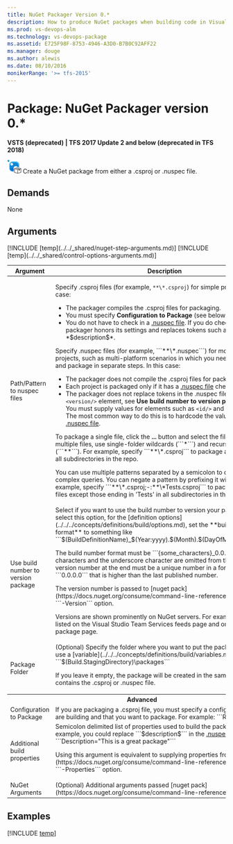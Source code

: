 ```yaml
---
title: NuGet Packager Version 0.*
description: How to produce NuGet packages when building code in Visual Studio Team Services
ms.prod: vs-devops-alm
ms.technology: vs-devops-package
ms.assetid: E725F98F-8753-4946-A3D0-B7B0C92AFF22
ms.manager: douge
ms.author: alewis
ms.date: 08/10/2016
monikerRange: '>= tfs-2015'
---
```


# Package: NuGet Packager version 0.*

**VSTS (deprecated) | TFS 2017 Update 2 and below (deprecated in TFS 2018)**

![](../_img/nuget-packager.png) Create a NuGet package from either a .csproj or .nuspec file.


## Demands

None

## Arguments

<table>
<thead>
<tr>
<th>Argument</th>
<th>Description</th>
</tr>
</thead>
<tr>
<td>Path/Pattern to nuspec files</td>
<td>

Specify .csproj files (for example, ```**\*.csproj```) for simple projects. In this case:
<ul>
<li>The packager compiles the .csproj files for packaging.</li>
<li>You must specify <strong>Configuration to Package</strong> (see below).</li>
<li>You do not have to check in a <a href="#nuspec">.nuspec file</a>. If you do check one in, the packager honors its settings and replaces tokens such as *$id$* and *$description$*.</li>
</ul>

<p>Specify .nuspec files (for example, ```**\*.nuspec```) for more complex projects, such as multi-platform scenarios in which you need to compile and package in separate steps. In this case:</p>
<ul>
<li>The packager does not compile the .csproj files for packaging.</li>
<li>Each project is packaged only if it has a <a href="#nuspec">.nuspec file</a> checked in.</li>
<li>The packager does not replace tokens in the .nuspec file (except the <code>&lt;version/&gt;</code> element, see <strong>Use build number to version package</strong>, below). You must supply values for elements such as <code>&lt;id/&gt;</code> and <code>&lt;description/&gt;</code>. The most common way to do this is to hardcode the values in the <a href="#nuspec">.nuspec file</a>.
</li>
</ul>

<p>To package a single file, click the <strong>...</strong> button and select the file. To package multiple files, use single-folder wildcards (```*```) and recursive wildcards (```**```). For example, specify ```**\*.csproj``` to package all .csproj files in all subdirectories in the repo.</p>
<p>You can use multiple patterns separated by a semicolon to create more complex queries. You can negate a pattern by prefixing it with "-:". For example, specify ```**\*.csproj;-:**\*Tests.csproj``` to package all .csproj files except those ending in 'Tests' in all subdirectories in the repo.</p>
</td>
</tr>
<tr>
<td>Use build number to version package</td>
<td>
Select if you want to use the build number to version your package. If you select this option, for the [definition options](../../../concepts/definitions/build/options.md), set the **build number format** to something like ```$(BuildDefinitionName)_$(Year:yyyy).$(Month).$(DayOfMonth)$(Rev:.r)```
<p>The build number format must be ```{some_characters}_0.0.0.0```. The characters and the underscore character are omitted from the output. The version number at the end must be a unique number in a format such as ```0.0.0.0``` that is higher than the last published number.</p>
<p>The version number is passed to [nuget pack](https://docs.nuget.org/consume/command-line-reference#pack) with the ```-Version``` option.</p>
<p>Versions are shown prominently on NuGet servers. For example they are listed on the Visual Studio Team Services feeds page and on the NuGet.org package page.</p>
</td>
</tr>
<tr>
<td>Package Folder</td>
<td>
(Optional) Specify the folder where you want to put the packages. You can use a [variable](../../../concepts/definitions/build/variables.md) such as ```$(Build.StagingDirectory)\packages```
<p>If you leave it empty, the package will be created in the same directory that contains the .csproj or .nuspec file.</p>
</td>
</tr>
<tr><th style="text-align: center" colspan="2">Advanced</th></tr>
<tr>
<td>Configuration to Package</td>
<td>
If you are packaging a .csproj file, you must specify a configuration that you are building and that you want to package. For example: ```Release```
</td>
</tr>
<tr>
<td>Additional build properties</td>
<td>
Semicolon delimited list of properties used to build the package. For example, you could replace  ```<description>$description$</description>``` in the <a href="#nuspec">.nuspec file</a> this way: ```Description="This is a great package"```
<p>Using this argument is equivalent to supplying properties from [nuget pack](https://docs.nuget.org/consume/command-line-reference#pack) with the ```-Properties``` option.</p>
</td>
</tr>
<tr>
<td>NuGet Arguments</td>
<td>
(Optional) Additional arguments passed [nuget pack](https://docs.nuget.org/consume/command-line-reference#pack).
</td>
</tr>
[!INCLUDE [temp](../../_shared/nuget-step-arguments.md)]
[!INCLUDE [temp](../../_shared/control-options-arguments.md)]
</table>


## Examples

[!INCLUDE [temp](../../_shared/nuget-create-step-examples.md)]
